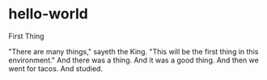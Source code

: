 # hello-world
First Thing

"There are many things," sayeth the King. 
"This will be the first thing in this environment." And there was a thing. 
And it was a good thing.
And then we went for tacos.
And studied.


